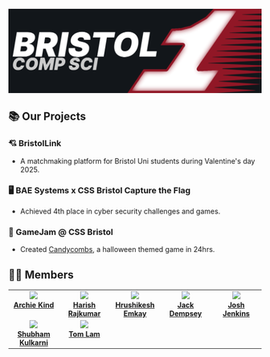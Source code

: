 <img src="stuff.png"></img>

## 📚 Our Projects 

### 💘 BristolLink

- A matchmaking platform for Bristol Uni students during Valentine's day 2025.

### 🖥️ BAE Systems x CSS Bristol Capture the Flag 

- Achieved 4th place in cyber security challenges and games.

### 🎃 GameJam @ CSS Bristol 

- Created [Candycombs](https://github.com/BRSY1/candycombs), a halloween themed game in 24hrs.

## 👨‍💻 Members 

<table>
  <tr align="center" valign="top">
    <td width="20%"><a href="https://github.com/archiekind"><img src="https://avatars.githubusercontent.com/archiekind"><br><b>Archie Kind</b></a></td>
    <td width="20%"><a href="https://github.com/hrsh9486"><img src="https://avatars.githubusercontent.com/hrsh9486"><br><b>Harish Rajkumar</b></a></td>
    <td width="20%"><a href="https://github.com/rsh-e"><img src="https://avatars.githubusercontent.com/rsh-e"><br><b>Hrushikesh Emkay</b></a></td>
    <td width="20%"><a href="https://github.com/jwdlb"><img src="https://avatars.githubusercontent.com/jwdlb"><br><b>Jack Dempsey</b></a></td>
    <td width="20%"><a href="https://github.com/joshjkns"><img src="https://avatars.githubusercontent.com/joshjkns"><br><b>Josh Jenkins</b></a></td>
    <!--<td width="16.66%"><a href="https://github.com/T0mLam"><img src="https://avatars.githubusercontent.com/T0mLam"><br><b>Tom Lam</b></a><br><b>#ML🤖🧠</b><br><br><img src="https://img.shields.io/badge/python-3670A0?style=for-the-badge&logo=python&logoColor=ffdd54"><br><img src="https://img.shields.io/badge/PyTorch-%23EE4C2C.svg?style=for-the-badge&logo=PyTorch&logoColor=white"></td>-->
  </tr>
  <tr align="center" valign="top">
    <td width="20%"><a href="https://github.com/kshubham-108"><img src="https://avatars.githubusercontent.com/kshubham-108"><br><b>Shubham Kulkarni</b></a></td>
    <td width="20%"><a href="https://github.com/T0mLam"><img src="https://avatars.githubusercontent.com/T0mLam"><br><b>Tom Lam</b></a></td>
  </tr>
</table>


<!--
Archie Kind (Org Leader) - [Github](https://github.com/archiekind)<br>
Tom Lam - [Github](https://github.com/T0mLam)<br>
Josh Jenkins - [Github](https://github.com/joshjkns)<br>
Harish Rajkumar - [Github](https://github.com/hrsh9486)<br>
Jack Dempsey - [Github](https://github.com/jwdlb)<br>
Hrushikesh Emkay - [Github](https://github.com/rsh-e)<br>
-->

